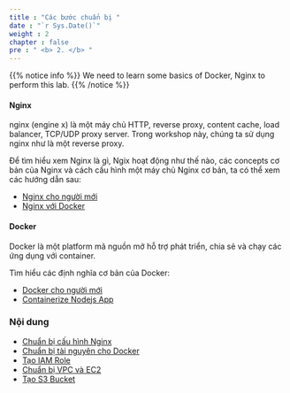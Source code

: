 ```yaml
---
title : "Các bước chuẩn bị "
date : "`r Sys.Date()`"
weight : 2
chapter : false
pre : " <b> 2. </b> "
---
```


{{% notice info %}}
We need to learn some basics of Docker, Nginx to perform this lab.
{{% /notice %}}

#### Nginx
nginx (engine x) là một máy chủ HTTP, reverse proxy, content cache, load balancer, TCP/UDP proxy server. Trong workshop này, chúng ta sử dụng nginx như là một reverse proxy.

Để tìm hiểu xem Nginx là gì, Ngix hoạt động như thế nào, các concepts cơ bản của Nginx và cách cấu hình một máy chủ Nginx cơ bản, ta có thể xem các hướng dẫn sau:
  - [Nginx cho người mới](https://nginx.org/en/docs/beginners_guide.html)
  - [Nginx với Docker](https://www.docker.com/blog/how-to-use-the-official-nginx-docker-image/)

#### Docker
Docker là một platform mã nguồn mở hỗ trợ phát triển, chia sẻ và chạy các ứng dụng với container.

Tìm hiểu các định nghĩa cơ bản của Docker:
  - [Docker cho người mới](https://docs.docker.com/get-started/)
  - [Containerize Nodejs App](https://docs.docker.com/guides/language/nodejs/containerize/)

### Nội dung
  - [Chuẩn bị cấu hình Nginx](2.1-createnginx/)
  - [Chuẩn bị tài nguyên cho Docker](2.2-createdocker/)
  - [Tạo IAM Role](2.3-createiamrole/)
  - [Chuẩn bị VPC và EC2](2.4-createec2/)
  - [Tạo S3 Bucket](2.5-creates3bucket/)
